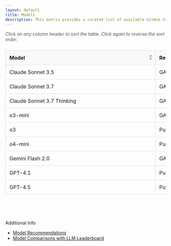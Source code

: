 ```yaml
---
layout: default
title: Models
description: This matrix provides a curated list of available GitHub Copilot models and their GA dates
---
```


<style>
  /* Table container to allow wider table than parent container */
  .table-container {
    width: 100%;
    max-width: 100%;
    overflow-x: auto;
    margin-bottom: 1rem;
  }
  
  .sortable {
    border-collapse: collapse;
    width: 100%;
    min-width: 1100px; /* Ensures table has a minimum width */
    table-layout: fixed; /* Ensures consistent column widths */
  }
  .sortable th, .sortable td {
    padding: 12px; /* Increased padding for better spacing */
    text-align: left;
    border: 1px solid #ddd; /* Added border for better separation */
    overflow-wrap: break-word;
    word-wrap: break-word;
    hyphens: auto;
  }
  .sortable th {
    cursor: pointer;
    background-color: #f9f9f9; /* Lighter background for headers */
    position: sticky; /* Keeps headers visible when scrolling */
    top: 0;
    z-index: 1;
    text-align: left; /* Ensures proper alignment */
    padding-right: 25px; /* Add space for sort icon */
    position: relative; /* For positioning the icon */
  }
  .sortable th:hover {
    background-color: #e2e2e2;
    color: #0078d4; /* Highlight color for better visibility */
  }
  
  /* Add clear sort icons that indicate sortability */
  .sortable th::after {
    content: "↕";
    position: absolute;
    right: 8px;
    color: #999;
    font-size: 0.85em;
  }
  
  /* Change icon based on sort state */
  .sortable th.asc::after {
    content: "↑";
    color: #0078d4;
  }
  .sortable th.desc::after {
    content: "↓";
    color: #0078d4;
  }
  
  /* Additional visual cue on hover */
  .sortable th:hover::after {
    color: #0078d4;
  }
  
  .sortable td {
    white-space: normal;
  }
  
  /* Adjusted column widths */
  .sortable th:nth-child(1), .sortable td:nth-child(1) { width: 18%; }  /* Model */
  .sortable th:nth-child(2), .sortable td:nth-child(2) { width: 14%; }  /* Release Stage */
  .sortable th:nth-child(3), .sortable td:nth-child(3) { width: 10%; }  /* GA Date */
  
  /* Special handling for GA Date column */
  .sortable td:nth-child(3), .sortable th:nth-child(3) {
    text-align: center; /* Center-align dates for better readability */
  }
  
  .sortable tr:hover {
    background-color: #f1f1f1; /* Subtle hover effect for rows */
  }
  
  /* For better link display */
  .sortable td a {
    word-break: break-word;
    color: #0078d4; /* Consistent link color */
    text-decoration: none;
  }
  .sortable td a:hover {
    text-decoration: underline;
  }

  /* Add a note above the table about sorting */
  .sort-note {
    margin-bottom: 10px;
    font-style: italic;
    color: #555;
  }
  
  /* Make page container wider if theme supports it */
  .main-content {
    max-width: 96% !important;
  }
  
  /* Media query for responsive behavior */
  @media screen and (max-width: 1200px) {
    .table-container {
      overflow-x: scroll;
    }
  }
</style>

<p class="sort-note">Click on any column header to sort the table. Click again to reverse the sort order.</p>

<div class="table-container">
<table id="featureTable" class="sortable">
  <thead>
    <tr>
      <th>Model</th>
      <th>Release Stage</th>
      <th>GA Date</th>
    </tr>
  </thead>
  <tbody>
    <tr>
      <td>Claude Sonnet 3.5</td>
      <td>GA</td>
      <td><a href="https://github.blog/changelog/2025-04-04-multiple-new-models-are-now-generally-available-in-github-copilot/">April 4, 2025</a></td>
    </tr>
    <tr>
      <td>Claude Sonnet 3.7</td>
      <td>GA</td>
      <td><a href="https://github.blog/changelog/2025-04-04-multiple-new-models-are-now-generally-available-in-github-copilot/">April 4, 2025</a></td>
    </tr>
    <tr>
      <td>Claude Sonnet 3.7 Thinking</td>
      <td>GA</td>
      <td><a href="https://github.blog/changelog/2025-04-04-multiple-new-models-are-now-generally-available-in-github-copilot/">April 4, 2025</a></td>
    </tr>
    <tr>
      <td>o3-mini</td>
      <td>GA</td>
      <td><a href="https://github.blog/changelog/2025-04-04-multiple-new-models-are-now-generally-available-in-github-copilot/">April 4, 2025</a></td>
    </tr>
    <tr>
      <td>o3</td>
      <td>Public Preview</td>
      <td><a href="https://github.blog/changelog/2025-04-16-openai-o3-and-o4-mini-are-now-available-in-public-preview-for-github-copilot-and-github-models/">TBD</a></td>
    </tr>
    <tr>
      <td>o4-mini</td>
      <td>Public Preview</td>
      <td><a href="https://github.blog/changelog/2025-04-16-openai-o3-and-o4-mini-are-now-available-in-public-preview-for-github-copilot-and-github-models/">TBD</a></td>
    </tr>
    <tr>
      <td>Gemini Flash 2.0</td>
      <td>GA</td>
      <td><a href="https://github.blog/changelog/2025-04-04-multiple-new-models-are-now-generally-available-in-github-copilot/">April 4, 2025</a></td>
    </tr>
    <tr>
      <td>GPT-4.1</td>
      <td>Public Preview</td>
      <td><a href="https://github.blog/changelog/2025-04-14-openai-gpt-4-1-now-available-in-public-preview-for-github-copilot-and-github-models/">TBD</a></td>
    </tr>
    <tr>
      <td>GPT-4.5</td>
      <td>Public Preview</td>
      <td><a href="https://github.blog/changelog/2025-02-27-openai-gpt-4-5-in-github-copilot-now-available-in-public-preview/">TBD</a></td>
    </tr>
  </tbody>
</table>
</div>

<script>
document.addEventListener('DOMContentLoaded', function() {
  // Get the table element
  const table = document.getElementById('featureTable');
  const headers = table.querySelectorAll('th');
  const tableBody = table.querySelector('tbody');
  const rows = Array.from(tableBody.querySelectorAll('tr'));
  
  // Direction tracking variables
  let currentColumn = -1;
  let currentDirection = 'asc';
  
  // Function to clean and transform cell content for sorting
  function getCellValue(row, index) {
    const cell = row.querySelector(`td:nth-child(${index + 1})`);
    let text = cell.textContent.trim().toLowerCase();
    
    // Handle date sorting
    if (index === 3) { // GA Date column
      if (text === 'tbd' || text === '') return Infinity; // Put TBD at the end
      
      // Look for dates like "October 2024" or "March 21, 2024"
      if (text.match(/\b(january|february|march|april|may|june|july|august|september|october|november|december)/i)) {
        const dateObj = new Date(text);
        if (!isNaN(dateObj)) return dateObj.getTime();
      }
      
      // Look for year
      const yearMatch = text.match(/\b(20\d{2})\b/);
      if (yearMatch) return new Date(yearMatch[0], 0, 1).getTime();
    }
    
    // Try numeric conversion if appropriate
    if (!isNaN(text) && text !== '') {
      return Number(text);
    }
    
    return text;
  }

  // Function for comparing values
  function compareValues(v1, v2) {
    return v1 === v2 ? 0 : 
           v1 === Infinity ? 1 : 
           v2 === Infinity ? -1 : 
           v1 > v2 ? 1 : -1;
  }

  // Sort function
  function sortTable(index, direction) {
    // Remove classes from all headers
    headers.forEach(header => {
      header.classList.remove('asc', 'desc');
    });
    
    // Add class to the current header
    headers[index].classList.add(direction);
    
    // Sort the rows
    const sortedRows = rows.sort((a, b) => {
      const aValue = getCellValue(a, index);
      const bValue = getCellValue(b, index);
      
      return direction === 'asc' ? 
        compareValues(aValue, bValue) : 
        compareValues(bValue, aValue);
    });
    
    // Remove all rows from the table
    while (tableBody.firstChild) {
      tableBody.removeChild(tableBody.firstChild);
    }
    
    // Re-add rows in the sorted order
    sortedRows.forEach(row => {
      tableBody.appendChild(row);
    });
    
    // Update tracking variables
    currentColumn = index;
    currentDirection = direction;
  }

  // Add click event to each header
  headers.forEach((header, index) => {
    header.addEventListener('click', function() {
      // Determine sorting direction
      const direction = index === currentColumn && currentDirection === 'asc' ? 'desc' : 'asc';
      sortTable(index, direction);
    });
    
    // Add tabindex for accessibility
    header.setAttribute('tabindex', '0');
    
    // Add keyboard support
    header.addEventListener('keydown', function(e) {
      if (e.key === 'Enter' || e.key === ' ') {
        e.preventDefault();
        header.click();
      }
    });
  });
});
</script>

<br>
<br>

Additional Info
- [Model Recommendations](https://github.blog/ai-and-ml/github-copilot/which-ai-model-should-i-use-with-github-copilot/)
- [Model Comparisons with LLM Leaderboard](https://www.vellum.ai/llm-leaderboard)